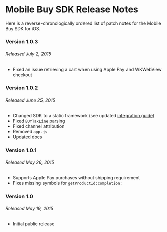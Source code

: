 # Mobile Buy SDK Release Notes

Here is a reverse-chronologically ordered list of patch notes for the Mobile Buy SDK for iOS.

### Version 1.0.3
###### Released July 2, 2015

* Fixed an issue retrieving a cart when using Apple Pay and WKWebView checkout

### Version 1.0.2
###### Released June 25, 2015

* Changed SDK to a static framework (see updated [integration guide](https://docs.shopify.com/mobile-buy-sdk/api/docs/Integration/Integration%20Guide))
* Fixed `BUYTaxLine` parsing
* Fixed channel attribution
* Removed `app.js`
* Updated docs

### Version 1.0.1
###### Released May 26, 2015

* Supports Apple Pay purchases without shipping requirement
* Fixes missing symbols for `getProductId:completion:`

### Version 1.0
###### Released May 19, 2015

* Initial public release
